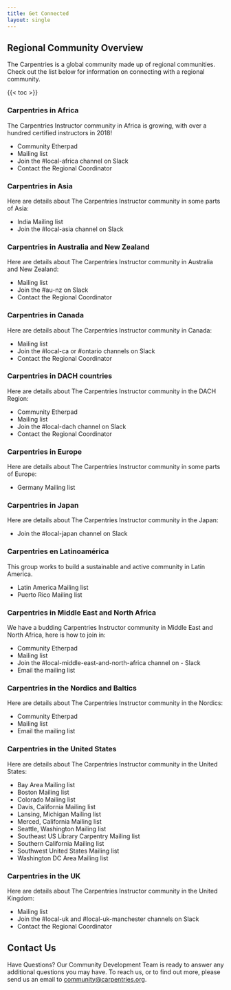 ```yaml
---
title: Get Connected
layout: single
---
```


## Regional Community Overview
The Carpentries is a global community made up of regional communities. Check out the list below for information on connecting with a regional community.

{{< toc >}}

### Carpentries in Africa

The Carpentries Instructor community in Africa is growing, with over a hundred certified instructors in 2018!

- Community Etherpad
- Mailing list
- Join the #local-africa channel on Slack
- Contact the Regional Coordinator

### Carpentries in Asia

Here are details about The Carpentries Instructor community in some parts of Asia:

- India Mailing list
- Join the #local-asia channel on Slack

### Carpentries in Australia and New Zealand
Here are details about The Carpentries Instructor community in Australia and New Zealand:

- Mailing list
- Join the #au-nz on Slack
- Contact the Regional Coordinator

### Carpentries in Canada

Here are details about The Carpentries Instructor community in Canada:

- Mailing list
- Join the #local-ca or #ontario channels on Slack
- Contact the Regional Coordinator

### Carpentries in DACH countries
Here are details about The Carpentries Instructor community in the DACH Region:

- Community Etherpad
- Mailing list
- Join the #local-dach channel on Slack
- Contact the Regional Coordinator


### Carpentries in Europe

Here are details about The Carpentries Instructor community in some parts of Europe:

- Germany Mailing list

### Carpentries in Japan
Here are details about The Carpentries Instructor community in the Japan:

- Join the #local-japan channel on Slack

### Carpentries en Latinoamérica

This group works to build a sustainable and active community in Latin America.

- Latin America Mailing list
- Puerto Rico Mailing list

### Carpentries in Middle East and North Africa

We have a budding Carpentries Instructor community in Middle East and North Africa, here is how to join in:

- Community Etherpad
- Mailing list
- Join the #local-middle-east-and-north-africa channel on - Slack
- Email the mailing list

### Carpentries in the Nordics and Baltics

Here are details about The Carpentries Instructor community in the Nordics:
- Community Etherpad
- Mailing list
- Email the mailing list

### Carpentries in the United States
Here are details about The Carpentries Instructor community in the United States:

- Bay Area Mailing list
- Boston Mailing list
- Colorado Mailing list
- Davis, California Mailing list
- Lansing, Michigan Mailing list
- Merced, California Mailing list
- Seattle, Washington Mailing list
- Southeast US Library Carpentry Mailing list
- Southern California Mailing list
- Southwest United States Mailing list
- Washington DC Area Mailing list

### Carpentries in the UK
Here are details about The Carpentries Instructor community in the United Kingdom:

- Mailing list
- Join the #local-uk and #local-uk-manchester channels on Slack
- Contact the Regional Coordinator

## Contact Us

Have Questions? Our Community Development Team is ready to answer any additional questions you may have. To reach us, or to find out more, please send us an email to community@carpentries.org.